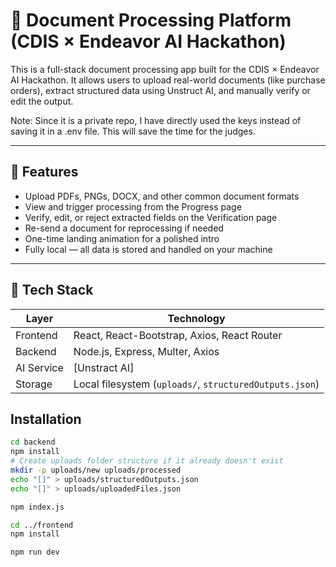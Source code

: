 # 📁 Document Processing Platform (CDIS × Endeavor AI Hackathon)

This is a full-stack document processing app built for the CDIS × Endeavor AI Hackathon. It allows users to upload real-world documents (like purchase orders), extract structured data using Unstruct AI, and manually verify or edit the output.

Note: Since it is a private repo, I have directly used the keys instead of saving it in a .env file. This will save the time for the judges.

---

## 🚀 Features

- Upload PDFs, PNGs, DOCX, and other common document formats
- View and trigger processing from the Progress page
- Verify, edit, or reject extracted fields on the Verification page
- Re-send a document for reprocessing if needed
- One-time landing animation for a polished intro
- Fully local — all data is stored and handled on your machine

---

## 🧰 Tech Stack

| Layer        | Technology                  |
|--------------|-----------------------------|
| Frontend     | React, React-Bootstrap, Axios, React Router |
| Backend      | Node.js, Express, Multer, Axios |
| AI Service   | [Unstract AI] |
| Storage      | Local filesystem (`uploads/`, `structuredOutputs.json`) |

## Installation
```bash
cd backend
npm install
# Create uploads folder structure if it already doesn't exist
mkdir -p uploads/new uploads/processed
echo "[]" > uploads/structuredOutputs.json
echo "[]" > uploads/uploadedFiles.json

npm index.js

cd ../frontend
npm install

npm run dev
```





